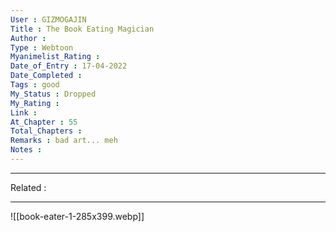 ```yaml
---
User : GIZMOGAJIN
Title : The Book Eating Magician
Author : 
Type : Webtoon
Myanimelist_Rating : 
Date_of_Entry : 17-04-2022 
Date_Completed : 
Tags : good 
My_Status : Dropped
My_Rating : 
Link : 
At_Chapter : 55
Total_Chapters : 
Remarks : bad art... meh
Notes :  
---
```

---
Related : 

---
![[book-eater-1-285x399.webp]]